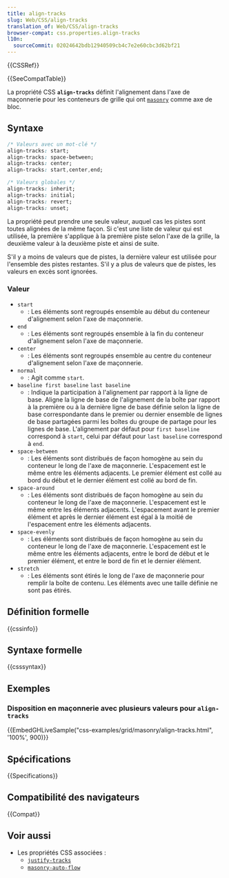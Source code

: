 ```yaml
---
title: align-tracks
slug: Web/CSS/align-tracks
translation_of: Web/CSS/align-tracks
browser-compat: css.properties.align-tracks
l10n:
  sourceCommit: 02024642bdb12940509cb4c7e2e60cbc3d62bf21
---
```


{{CSSRef}}

{{SeeCompatTable}}

La propriété CSS **`align-tracks`** définit l'alignement dans l'axe de maçonnerie pour les conteneurs de grille qui ont [`masonry`](/fr/docs/Web/CSS/CSS_Grid_Layout/Masonry_Layout) comme axe de bloc.

## Syntaxe

```css
/* Valeurs avec un mot-clé */
align-tracks: start;
align-tracks: space-between;
align-tracks: center;
align-tracks: start,center,end;

/* Valeurs globales */
align-tracks: inherit;
align-tracks: initial;
align-tracks: revert;
align-tracks: unset;
```

La propriété peut prendre une seule valeur, auquel cas les pistes sont toutes alignées de la même façon. Si c'est une liste de valeur qui est utilisée, la première s'applique à la première piste selon l'axe de la grille, la deuxième valeur à la deuxième piste et ainsi de suite.

S'il y a moins de valeurs que de pistes, la dernière valeur est utilisée pour l'ensemble des pistes restantes. S'il y a plus de valeurs que de pistes, les valeurs en excès sont ignorées.

### Valeur

- `start`
  - : Les éléments sont regroupés ensemble au début du conteneur d'alignement selon l'axe de maçonnerie.
- `end`
  - : Les éléments sont regroupés ensemble à la fin du conteneur d'alignement selon l'axe de maçonnerie.
- `center`
  - : Les éléments sont regroupés ensemble au centre du conteneur d'alignement selon l'axe de maçonnerie.
- `normal`
  - : Agit comme `start`.
- `baseline first baseline`
  `last baseline`
  - : Indique la participation à l'alignement par rapport à la ligne de base. Aligne la ligne de base de l'alignement de la boîte par rapport à la première ou à la dernière ligne de base définie selon la ligne de base correspondante dans le premier ou dernier ensemble de lignes de base partagées parmi les boîtes du groupe de partage pour les lignes de base.
    L'alignement par défaut pour `first baseline` correspond à `start`, celui par défaut pour `last baseline` correspond à `end`.
- `space-between`
  - : Les éléments sont distribués de façon homogène au sein du conteneur le long de l'axe de maçonnerie. L'espacement est le même entre les éléments adjacents. Le premier élément est collé au bord du début et le dernier élément est collé au bord de fin.
- `space-around`
  - : Les éléments sont distribués de façon homogène au sein du conteneur le long de l'axe de maçonnerie. L'espacement est le même entre les éléments adjacents. L'espacement avant le premier élément et après le dernier élément est égal à la moitié de l'espacement entre les éléments adjacents.
- `space-evenly`
  - : Les éléments sont distribués de façon homogène au sein du conteneur le long de l'axe de maçonnerie. L'espacement est le même entre les éléments adjacents, entre le bord de début et le premier élément, et entre le bord de fin et le dernier élément.
- `stretch`
  - : Les éléments sont étirés le long de l'axe de maçonnerie pour remplir la boîte de contenu. Les éléments avec une taille définie ne sont pas étirés.

## Définition formelle

{{cssinfo}}

## Syntaxe formelle

{{csssyntax}}

## Exemples

### Disposition en maçonnerie avec plusieurs valeurs pour `align-tracks`

{{EmbedGHLiveSample("css-examples/grid/masonry/align-tracks.html", '100%', 900)}}

## Spécifications

{{Specifications}}

## Compatibilité des navigateurs

{{Compat}}

## Voir aussi

- Les propriétés CSS associées&nbsp;:
  - [`justify-tracks`](/fr/docs/Web/CSS/justify-tracks)
  - [`masonry-auto-flow`](/fr/docs/Web/CSS/masonry-auto-flow)
